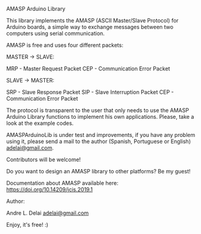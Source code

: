 ﻿AMASP Arduino Library

This library implements the AMASP (ASCII Master/Slave Protocol) for Arduino boards, a simple way to exchange messages between two computers using serial communication.

AMASP is free and uses four different packets:

MASTER -> SLAVE:

 MRP - Master Request Packet
 CEP - Communication Error Packet

SLAVE -> MASTER:

 SRP - Slave Response Packet 
 SIP - Slave Interruption Packet
 CEP - Communication Error Packet

The protocol is transparent to the user that only needs to use the AMASP Arduino Library functions to implement his own applications. Please, take a look at the example codes.

AMASPArduinoLib is under test and improvements, if you have any problem using it, please send a mail to the author (Spanish, Portuguese or English) adelai@gmail.com.

Contributors will be welcome!

Do you want to design an AMASP library to other platforms? Be my guest!

Documentation about AMASP available here:  https://doi.org/10.14209/jcis.2019.1

Author:

Andre L. Delai
adelai@gmail.com

Enjoy, it's free! :)